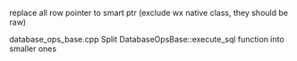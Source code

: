 replace all row pointer to smart ptr (exclude wx native class, they should be raw)

database_ops_base.cpp
    Split DatabaseOpsBase::execute_sql function into smaller ones
